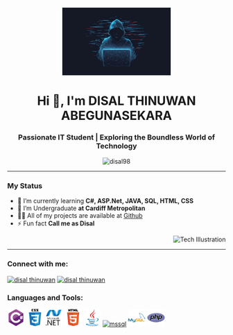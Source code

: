 <!-- Profile Image Above Name -->
<p align="center">
  <img src="https://github.com/disal98/disal98/blob/main/abstract-polygonal-hacker-laptop-on-600nw-2434637651.webp?raw=true" alt="Profile Banner" width="250"/>
</p>

<h1 align="center">Hi 👋, I'm DISAL THINUWAN ABEGUNASEKARA</h1>
<h3 align="center">Passionate IT Student | Exploring the Boundless World of Technology</h3>

<p align="center">
  <img src="https://komarev.com/ghpvc/?username=disal98&label=Profile%20views&color=0e75b6&style=flat" alt="disal98" />
</p>

---

### My Status
<p align="left">
  <ul>
    <li>🌱 I’m currently learning <b>C#, ASP.Net, JAVA, SQL, HTML, CSS</b></li>
    <li>🤝 I’m Undergraduate <b>at Cardiff Metropolitan</b></li>
    <li>👨‍💻 All of my projects are available at <a href="https://github.com/disal98">Github</a></li>
    <li>⚡ Fun fact <b>Call me as Disal</b></li>
  </ul>
</p>

<!-- Right Side Image -->
<p align="right">
  <img src="https://github.com/user-attachments/assets/your-yellow-image-id.png" alt="Tech Illustration" width="400"/>
</p>

---

<h3 align="left">Connect with me:</h3>
<p align="left">
<a href="https://fb.com/disal thinuwan" target="blank"><img align="center" src="https://raw.githubusercontent.com/rahuldkjain/github-profile-readme-generator/master/src/images/icons/Social/facebook.svg" alt="disal thinuwan" height="30" width="40" /></a>
<a href="https://instagram.com/disal thinuwan" target="blank"><img align="center" src="https://raw.githubusercontent.com/rahuldkjain/github-profile-readme-generator/master/src/images/icons/Social/instagram.svg" alt="disal thinuwan" height="30" width="40" /></a>
</p>

<h3 align="left">Languages and Tools:</h3>
<p align="left">
  <a href="https://www.w3schools.com/cs/" target="_blank" rel="noreferrer"><img src="https://raw.githubusercontent.com/devicons/devicon/master/icons/csharp/csharp-original.svg" alt="csharp" width="40" height="40"/></a>
  <a href="https://www.w3schools.com/css/" target="_blank" rel="noreferrer"><img src="https://raw.githubusercontent.com/devicons/devicon/master/icons/css3/css3-original-wordmark.svg" alt="css3" width="40" height="40"/></a>
  <a href="https://dotnet.microsoft.com/" target="_blank" rel="noreferrer"><img src="https://raw.githubusercontent.com/devicons/devicon/master/icons/dot-net/dot-net-original-wordmark.svg" alt="dotnet" width="40" height="40"/></a>
  <a href="https://www.w3.org/html/" target="_blank" rel="noreferrer"><img src="https://raw.githubusercontent.com/devicons/devicon/master/icons/html5/html5-original-wordmark.svg" alt="html5" width="40" height="40"/></a>
  <a href="https://www.java.com" target="_blank" rel="noreferrer"><img src="https://raw.githubusercontent.com/devicons/devicon/master/icons/java/java-original.svg" alt="java" width="40" height="40"/></a>
  <a href="https://www.microsoft.com/en-us/sql-server" target="_blank" rel="noreferrer"><img src="https://www.svgrepo.com/show/303229/microsoft-sql-server-logo.svg" alt="mssql" width="40" height="40"/></a>
  <a href="https://www.mysql.com/" target="_blank" rel="noreferrer"><img src="https://raw.githubusercontent.com/devicons/devicon/master/icons/mysql/mysql-original-wordmark.svg" alt="mysql" width="40" height="40"/></a>
  <a href="https://www.php.net" target="_blank" rel="noreferrer"><img src="https://raw.githubusercontent.com/devicons/devicon/master/icons/php/php-original.svg" alt="php" width="40" height="40"/></a>
</p>
